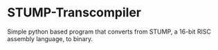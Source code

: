# STUMP-Transcompiler
Simple python based program that converts from STUMP, a 16-bit RISC assembly language, to binary. 

